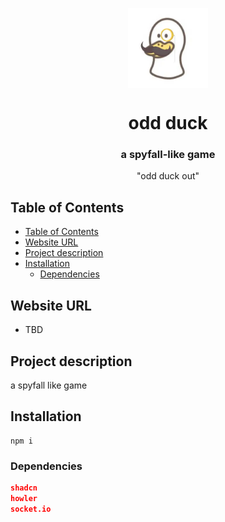 <p align="center">
<img width="128px" src="./odd_duck.webp" alt="logo" style="vertical-align:middle">
<h1 align="center">odd duck</h1>
<h3 align="center">a spyfall-like game</h3>
<p align="center">"odd duck out"</p>
</p>

## Table of Contents
- [Table of Contents](#table-of-contents)
- [Website URL](#website-url)
- [Project description](#project-description)
- [Installation](#installation)
  - [Dependencies](#dependencies)


## Website URL
- TBD

## Project description
a spyfall like game


## Installation
```
npm i
```

### Dependencies
```json
shadcn
howler
socket.io
```